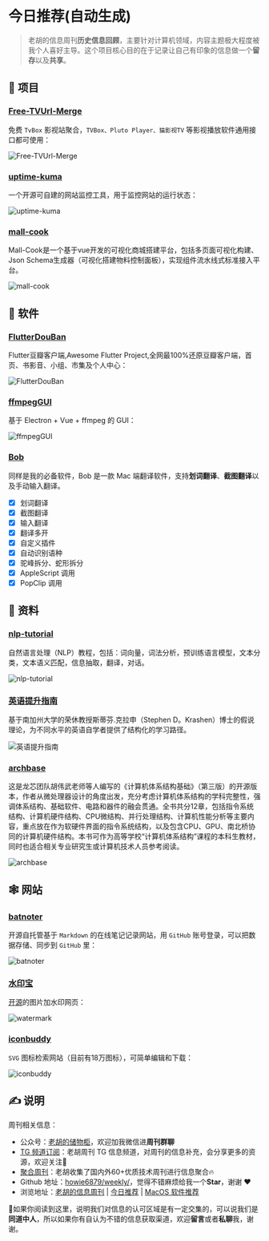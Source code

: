 # 今日推荐(自动生成)

> 老胡的信息周刊**历史信息回顾**，主要针对计算机领域，内容主题极大程度被我个人喜好主导。这个项目核心目的在于记录让自己有印象的信息做一个**留存**以及**共享**。


## 🎯 项目 

### [Free-TVUrl-Merge](https://github.com/vpei/Free-TVUrl-Merge)

免费 `TvBox` 影视站聚合，`TVBox、Pluto Player、猫影视TV` 等影视播放软件通用接口都可使用：

![Free-TVUrl-Merge](https://images-1252557999.file.myqcloud.com/uPic/Free-TVUrl-Merge.png) 

### [uptime-kuma](https://github.com/louislam/uptime-kuma)

一个开源可自建的网站监控工具，用于监控网站的运行状态：

![uptime-kuma](https://images-1252557999.file.myqcloud.com/uPic/vTUcC7.jpg) 

### [mall-cook](https://github.com/wangyuan389/mall-cook)

Mall-Cook是一个基于vue开发的可视化商城搭建平台，包括多页面可视化构建、Json Schema生成器（可视化搭建物料控制面板），实现组件流水线式标准接入平台。

![mall-cook](https://images-1252557999.file.myqcloud.com/uPic/mall-cook.gif) 

## 🤖 软件 

### [FlutterDouBan](https://github.com/kaina404/FlutterDouBan)

Flutter豆瓣客户端,Awesome Flutter Project,全网最100%还原豆瓣客户端，首页、书影音、小组、市集及个人中心：

![FlutterDouBan](https://images-1252557999.file.myqcloud.com/uPic/FlutterDouBan.jpg) 

### [ffmpegGUI](https://github.com/zhen-ke/ffmpegGUI)

基于 Electron + Vue + ffmpeg 的 GUI：

![ffmpegGUI](https://images-1252557999.file.myqcloud.com/uPic/ffmpegGUI.jpeg) 

### [Bob](https://github.com/ripperhe/Bob)

同样是我的必备软件，Bob 是一款 Mac 端翻译软件，支持**划词翻译**、**截图翻译**以及手动输入翻译。

- [x]   划词翻译
- [x]   截图翻译
- [x]   输入翻译
- [x]   翻译多开
- [x]   自定义插件
- [x]   自动识别语种
- [x]   驼峰拆分、蛇形拆分
- [x]   AppleScript 调用
- [x]   PopClip 调用 

## 👀 资料 

### [nlp-tutorial](https://github.com/shibing624/nlp-tutorial)

自然语言处理（NLP）教程，包括：词向量，词法分析，预训练语言模型，文本分类，文本语义匹配，信息抽取，翻译，对话。

![nlp-tutorial](https://images-1252557999.file.myqcloud.com/uPic/nlp-tutorial.jpg) 

### [英语提升指南](https://vvyst0z7tes.feishu.cn/wiki/HQuawZepyiwNiNkImw6c00IXnmc)

基于南加州大学的荣休教授斯蒂芬.克拉申（Stephen D。Krashen）博士的假说理论，为不同水平的英语自学者提供了结构化的学习路径。

![英语提升指南](https://images-1252557999.file.myqcloud.com/uPic/uxM2zV.png) 

### [archbase](https://github.com/foxsen/archbase)

这是龙芯团队胡伟武老师等人编写的《计算机体系结构基础》（第三版）的开源版本，作者从微处理器设计的角度出发，充分考虑计算机体系结构的学科完整性，强调体系结构、基础软件、电路和器件的融会贯通。全书共分12章，包括指令系统结构、计算机硬件结构、CPU微结构、并行处理结构、计算机性能分析等主要内容，重点放在作为软硬件界面的指令系统结构，以及包含CPU、GPU、南北桥协同的计算机硬件结构。本书可作为高等学校“计算机体系结构”课程的本科生教材，同时也适合相关专业研究生或计算机技术人员参考阅读。

![archbase](https://images-1252557999.file.myqcloud.com/uPic/dUVvGI.png) 

## 🕸 网站 

### [batnoter](https://batnoter.com/)

开源自托管基于 `Markdown` 的在线笔记记录网站，用 `GitHub` 账号登录，可以把数据存储、同步到 `GitHub` 里：

![batnoter](https://images-1252557999.file.myqcloud.com/uPic/batnoter.gif) 

### [水印宝](https://watermark.chiloh.cn/)

[开源](https://github.com/chilohwei/watermark-tool)的图片加水印网页：

![watermark](https://images-1252557999.file.myqcloud.com/uPic/jiPUF2.png) 

### [iconbuddy](https://iconbuddy.app/svg-icons)

`SVG` 图标检索网站（目前有18万图标），可简单编辑和下载：

![iconbuddy](https://images-1252557999.file.myqcloud.com/uPic/iconbuddy.jpg) 

## ✍️ 说明

周刊相关信息：

- 公众号：[老胡的储物柜](https://images-1252557999.file.myqcloud.com/uPic/ETIbMe.jpg)，欢迎加我微信进**周刊群聊**
- [TG 频道订阅](https://t.me/howie_weekly)：老胡周刊 TG 信息频道，对周刊的信息补充，会分享更多的资源，欢迎关注👏
- [聚合周刊](https://www.fre321.com/weekly)：老胡收集了国内外60+优质技术周刊进行信息聚合🔥
- Github 地址：[howie6879/weekly/](https://github.com/howie6879/weekly/)，觉得不错麻烦给我一个**Star**，谢谢 ❤️
- 浏览地址：[老胡的信息周刊](https://weekly.howie6879.com) | [今日推荐](https://weekly.howie6879.com/recommend/index.html) | [MacOS 软件推荐](https://weekly.howie6879.com/soft/mac.html)

🙌如果你阅读到这里，说明我们对信息的认可区域是有一定交集的，可以说我们是**同道中人**，所以如果你有自认为不错的信息获取渠道，欢迎**留言**或者**私聊**我，谢谢。
